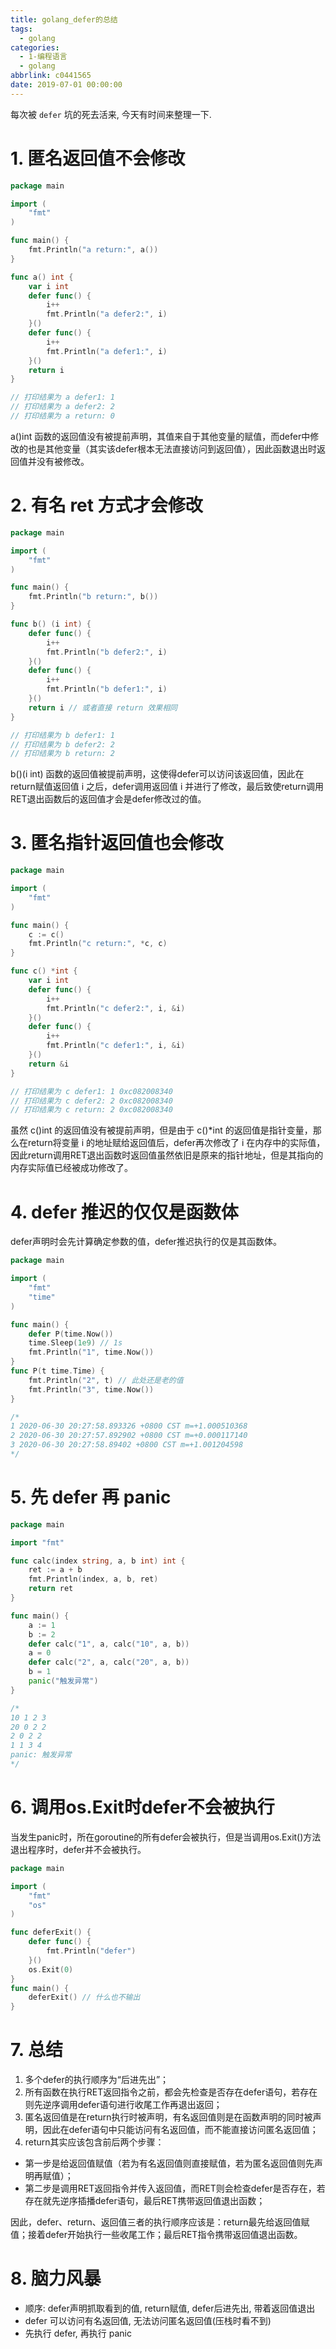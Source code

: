 ```yaml
---
title: golang_defer的总结
tags:
  - golang
categories:
  - 1-编程语言
  - golang
abbrlink: c0441565
date: 2019-07-01 00:00:00
---
```


每次被 `defer` 坑的死去活来, 今天有时间来整理一下.

<!-- more -->

# 1. 匿名返回值不会修改

```go
package main

import (
	"fmt"
)

func main() {
	fmt.Println("a return:", a())
}

func a() int {
	var i int
	defer func() {
		i++
		fmt.Println("a defer2:", i)
	}()
	defer func() {
		i++
		fmt.Println("a defer1:", i)
	}()
	return i
}

// 打印结果为 a defer1: 1
// 打印结果为 a defer2: 2
// 打印结果为 a return: 0

```

 a()int 函数的返回值没有被提前声明，其值来自于其他变量的赋值，而defer中修改的也是其他变量（其实该defer根本无法直接访问到返回值），因此函数退出时返回值并没有被修改。



# 2. 有名 ret 方式才会修改

```go
package main

import (
	"fmt"
)

func main() {
	fmt.Println("b return:", b())
}

func b() (i int) {
	defer func() {
		i++
		fmt.Println("b defer2:", i)
	}()
	defer func() {
		i++
		fmt.Println("b defer1:", i)
	}()
	return i // 或者直接 return 效果相同
}

// 打印结果为 b defer1: 1
// 打印结果为 b defer2: 2
// 打印结果为 b return: 2

```

b()(i int) 函数的返回值被提前声明，这使得defer可以访问该返回值，因此在return赋值返回值 i 之后，defer调用返回值 i 并进行了修改，最后致使return调用RET退出函数后的返回值才会是defer修改过的值。



# 3. 匿名指针返回值也会修改

```go
package main

import (
	"fmt"
)

func main() {
	c := c()
	fmt.Println("c return:", *c, c)
}

func c() *int {
	var i int
	defer func() {
		i++
		fmt.Println("c defer2:", i, &i)
	}()
	defer func() {
		i++
		fmt.Println("c defer1:", i, &i)
	}()
	return &i
}

// 打印结果为 c defer1: 1 0xc082008340
// 打印结果为 c defer2: 2 0xc082008340
// 打印结果为 c return: 2 0xc082008340

```

虽然 c()int 的返回值没有被提前声明，但是由于 c()*int 的返回值是指针变量，那么在return将变量 i 的地址赋给返回值后，defer再次修改了 i 在内存中的实际值，因此return调用RET退出函数时返回值虽然依旧是原来的指针地址，但是其指向的内存实际值已经被成功修改了。



# 4. defer 推迟的仅仅是函数体

defer声明时会先计算确定参数的值，defer推迟执行的仅是其函数体。

```go
package main

import (
	"fmt"
	"time"
)

func main() {
	defer P(time.Now())
	time.Sleep(1e9) // 1s
	fmt.Println("1", time.Now())
}
func P(t time.Time) {
	fmt.Println("2", t) // 此处还是老的值
	fmt.Println("3", time.Now())
}

/*
1 2020-06-30 20:27:58.893326 +0800 CST m=+1.000510368
2 2020-06-30 20:27:57.892902 +0800 CST m=+0.000117140
3 2020-06-30 20:27:58.89402 +0800 CST m=+1.001204598
*/

```



# 5. 先 defer 再 panic

```go
package main

import "fmt"

func calc(index string, a, b int) int {
	ret := a + b
	fmt.Println(index, a, b, ret)
	return ret
}

func main() {
	a := 1
	b := 2
	defer calc("1", a, calc("10", a, b))
	a = 0
	defer calc("2", a, calc("20", a, b))
	b = 1
	panic("触发异常")
}

/*
10 1 2 3
20 0 2 2
2 0 2 2
1 1 3 4
panic: 触发异常
*/

```



# 6. 调用os.Exit时defer不会被执行

当发生panic时，所在goroutine的所有defer会被执行，但是当调用os.Exit()方法退出程序时，defer并不会被执行。

```go
package main

import (
	"fmt"
	"os"
)

func deferExit() {
	defer func() {
		fmt.Println("defer")
	}()
	os.Exit(0)
}
func main() {
	deferExit() // 什么也不输出
}
```



# 7. 总结

1.  多个defer的执行顺序为“后进先出”； 
2.  所有函数在执行RET返回指令之前，都会先检查是否存在defer语句，若存在则先逆序调用defer语句进行收尾工作再退出返回； 
3.  匿名返回值是在return执行时被声明，有名返回值则是在函数声明的同时被声明，因此在defer语句中只能访问有名返回值，而不能直接访问匿名返回值； 
4.  return其实应该包含前后两个步骤：
   + 第一步是给返回值赋值（若为有名返回值则直接赋值，若为匿名返回值则先声明再赋值）；
   + 第二步是调用RET返回指令并传入返回值，而RET则会检查defer是否存在，若存在就先逆序插播defer语句，最后RET携带返回值退出函数；

‍‍因此，‍‍defer、return、返回值三者的执行顺序应该是：return最先给返回值赋值；接着defer开始执行一些收尾工作；最后RET指令携带返回值退出函数。



# 8. 脑力风暴

+ 顺序:  defer声明抓取看到的值,   return赋值,  defer后进先出,  带着返回值退出
+ defer 可以访问有名返回值, 无法访问匿名返回值(压栈时看不到)
+ 先执行 defer, 再执行 panic